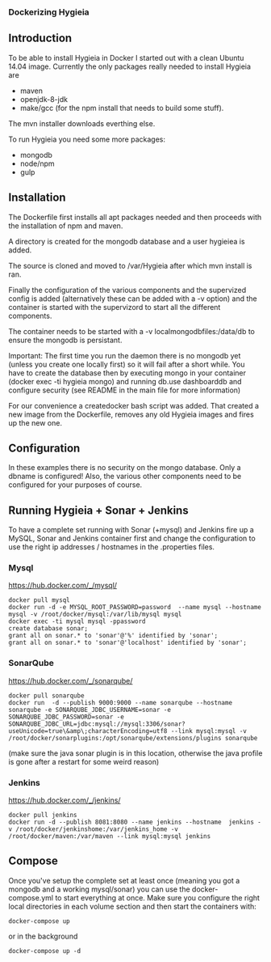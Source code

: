 ### Dockerizing Hygieia

## Introduction
To be able to install Hygieia in Docker I started out with a clean Ubuntu 14.04 image. Currently the only packages really needed to install Hygieia are

- maven
- openjdk-8-jdk
- make/gcc (for the npm install that needs to build some stuff).

The mvn installer downloads everthing else. 

To run  Hygieia you need some more packages:

* mongodb
* node/npm
* gulp

## Installation
The Dockerfile first installs all apt packages needed and then proceeds with the installation of npm and maven.

A directory is created for the mongodb database and a user hygieiea is added.

The source is cloned and moved to /var/Hygieia after which mvn install is ran.

Finally the configuration of the various components and the supervized config is added (alternatively these can be added with a -v option) and the container is started with the supervizord to start all the different components.

The container needs to be started with a -v localmongodbfiles:/data/db to ensure the mongodb is persistant.

Important: The first time you run the daemon there is no mongodb yet (unless you create one locally first) so it will fail after a short while. You have to create the database then by executing mongo in your container (docker exec -ti hygieia mongo) and running db.use dashboarddb and configure security (see README in the main file for more information)

For our convenience a createdocker bash script was added. That created a new image from the Dockerfile, removes any old Hygieia images and fires up the new one.

## Configuration

In these examples there is no security on the mongo database. Only a dbname is configured! Also, the various other components need to be configured for your purposes of course. 


## Running Hygieia + Sonar + Jenkins
To have a complete set running with Sonar (+mysql) and Jenkins fire up a MySQL, Sonar and Jenkins container first and change the configuration to use the right ip addresses / hostnames in the .properties files.

### Mysql
https://hub.docker.com/_/mysql/

    docker pull mysql
    docker run -d -e MYSQL_ROOT_PASSWORD=password  --name mysql --hostname mysql -v /root/docker/mysql:/var/lib/mysql mysql
    docker exec -ti mysql mysql -ppassword
    create database sonar;
    grant all on sonar.* to 'sonar'@'%' identified by 'sonar';
    grant all on sonar.* to 'sonar'@'localhost' identified by 'sonar';

### SonarQube
https://hub.docker.com/_/sonarqube/

    docker pull sonarqube
    docker run  -d --publish 9000:9000 --name sonarqube --hostname sonarqube -e SONARQUBE_JDBC_USERNAME=sonar -e SONARQUBE_JDBC_PASSWORD=sonar -e SONARQUBE_JDBC_URL=jdbc:mysql://mysql:3306/sonar?useUnicode=true\&amp\;characterEncoding=utf8 --link mysql:mysql -v /root/docker/sonarplugins:/opt/sonarqube/extensions/plugins sonarqube

(make sure the java sonar plugin is in this location, otherwise the java profile is gone after a restart for some weird reason)

### Jenkins
https://hub.docker.com/_/jenkins/

    docker pull jenkins
    docker run -d --publish 8081:8080 --name jenkins --hostname  jenkins -v /root/docker/jenkinshome:/var/jenkins_home -v /root/docker/maven:/var/maven --link mysql:mysql jenkins 

## Compose
Once you've setup the complete set at least once (meaning you got a mongodb and a working mysql/sonar) you can use the docker-compose.yml to start everything at once. Make sure you configure the right local directories in each volume section and then start the containers with:

    docker-compose up

or in the background

    docker-compose up -d
